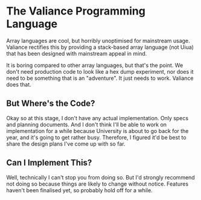 # The Valiance Programming Language

Array languages are cool, but horribly unoptimised for mainstream usage.
Valiance rectifies this by providing a stack-based array language (not Uiua)
that has been designed with mainstream appeal in mind.

It is boring compared to other array languages, but that's the point. We don't
need production code to look like a hex dump experiment, nor does it need to
be something that is an "adventure". It just needs to work. Valiance does that.

## But Where's the Code?

Okay so at this stage, I don't have any actual implementation. Only specs and
planning documents. And I don't think I'll be able to work on implementation
for a while because University is about to go back for the year, and it's
going to get rather busy. Therefore, I figured it'd be best to share
the design plans I've come up with so far.

## Can I Implement This?

Well, technically I can't stop you from doing so. But I'd strongly recommend
not doing so because things are likely to change without notice. Features
haven't been finalised yet, so probably hold off for a while.
